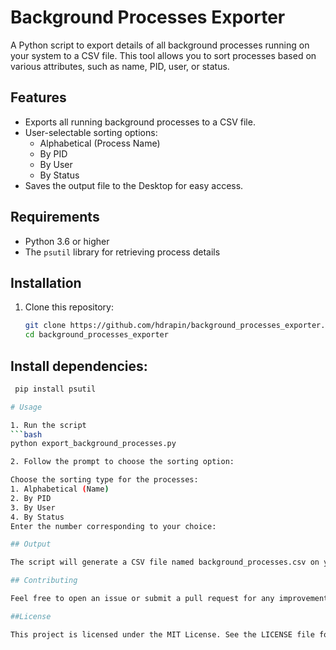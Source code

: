 # Background Processes Exporter

A Python script to export details of all background processes running on your system to a CSV file. This tool allows you to sort processes based on various attributes, such as name, PID, user, or status.

## Features
- Exports all running background processes to a CSV file.
- User-selectable sorting options:
  - Alphabetical (Process Name)
  - By PID
  - By User
  - By Status
- Saves the output file to the Desktop for easy access.

## Requirements
- Python 3.6 or higher
- The `psutil` library for retrieving process details

## Installation
1. Clone this repository:
   ```bash
   git clone https://github.com/hdrapin/background_processes_exporter.git
   cd background_processes_exporter

## Install dependencies:
   ```bash
    pip install psutil

# Usage

1. Run the script
  ```bash
  python export_background_processes.py

2. Follow the prompt to choose the sorting option:

Choose the sorting type for the processes:
1. Alphabetical (Name)
2. By PID
3. By User
4. By Status
Enter the number corresponding to your choice:

## Output

The script will generate a CSV file named background_processes.csv on your Desktop.

## Contributing

Feel free to open an issue or submit a pull request for any improvements or bug fixes.

##License

This project is licensed under the MIT License. See the LICENSE file for details.
